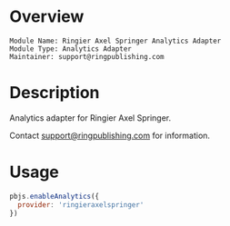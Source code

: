 # Overview

```
Module Name: Ringier Axel Springer Analytics Adapter
Module Type: Analytics Adapter
Maintainer: support@ringpublishing.com
```

# Description

Analytics adapter for Ringier Axel Springer. 

Contact support@ringpublishing.com for information.

# Usage

```js
pbjs.enableAnalytics({
  provider: 'ringieraxelspringer'
})
```
